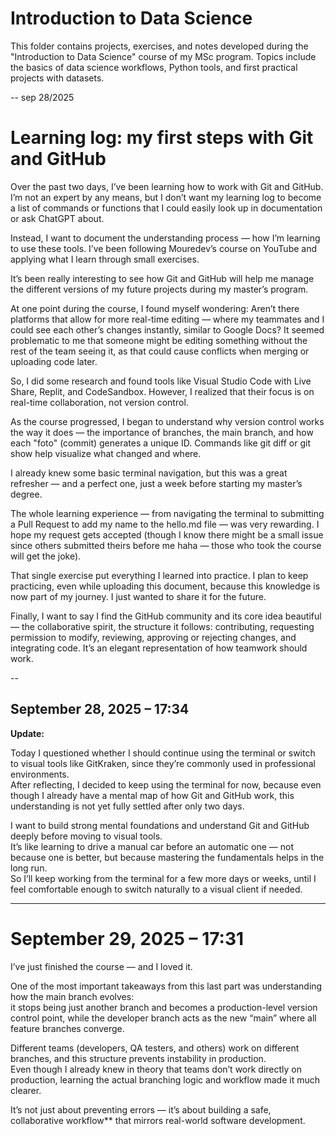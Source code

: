 # Introduction to Data Science
This folder contains projects, exercises, and notes developed during the "Introduction to Data Science" course of my MSc program.
Topics include the basics of data science workflows, Python tools, and first practical projects with datasets.

--
sep 28/2025

# Learning log: my first steps with Git and GitHub

Over the past two days, I’ve been learning how to work with Git and GitHub. I’m not an expert by any means, but I don’t want my learning log to become a list of commands or functions that I could easily look up in documentation or ask ChatGPT about.
 
Instead, I want to document the understanding process — how I’m learning to use these tools. I’ve been following Mouredev’s course on YouTube and applying what I learn through small exercises.

It’s been really interesting to see how Git and GitHub will help me manage the different versions of my future projects during my master’s program.

At one point during the course, I found myself wondering: Aren’t there platforms that allow for more real-time editing — where my teammates and I could see each other’s changes instantly, similar to Google Docs? It seemed problematic to me that someone might be editing something without the rest of the team seeing it, as that could cause conflicts when merging or uploading code later.

So, I did some research and found tools like Visual Studio Code with Live Share, Replit, and CodeSandbox. However, I realized that their focus is on real-time collaboration, not version control.

As the course progressed, I began to understand why version control works the way it does — the importance of branches, the main branch, and how each "foto" (commit) generates a unique ID. Commands like git diff or git show help visualize what changed and where.

I already knew some basic terminal navigation, but this was a great refresher — and a perfect one, just a week before starting my master’s degree.

The whole learning experience — from navigating the terminal to submitting a Pull Request to add my name to the hello.md file — was very rewarding. I hope my request gets accepted (though I know there might be a small issue since others submitted theirs before me haha — those who took the course will get the joke).

That single exercise put everything I learned into practice. I plan to keep practicing, even while uploading this document, because this knowledge is now part of my journey. I just wanted to share it for the future.

Finally, I want to say I find the GitHub community and its core idea beautiful — the collaborative spirit, the structure it follows: contributing, requesting permission to modify, reviewing, approving or rejecting changes, and integrating code. It’s an elegant representation of how teamwork should work.

-- 

## September 28, 2025 – 17:34  
**Update:**

Today I questioned whether I should continue using the terminal or switch to visual tools like GitKraken, since they’re commonly used in professional environments.  
After reflecting, I decided to keep using the terminal for now, because even though I already have a mental map of how Git and GitHub work, this understanding is not yet fully settled after only two days.  

I want to build strong mental foundations and understand Git and GitHub deeply before moving to visual tools.  
It’s like learning to drive a manual car before an automatic one — not because one is better, but because mastering the fundamentals helps in the long run.  
So I’ll keep working from the terminal for a few more days or weeks, until I feel comfortable enough to switch naturally to a visual client if needed.

---

# September 29, 2025 – 17:31  

I’ve just finished the course — and I loved it.  

One of the most important takeaways from this last part was understanding how the main branch evolves:  
it stops being just another branch and becomes a production-level version control point, while the developer branch acts as the new “main” where all feature branches converge.

Different teams (developers, QA testers, and others) work on different branches, and this structure prevents instability in production.  
Even though I already knew in theory that teams don’t work directly on production, learning the actual branching logic and workflow made it much clearer.  

It’s not just about preventing errors — it’s about building a safe, collaborative workflow** that mirrors real-world software development.

